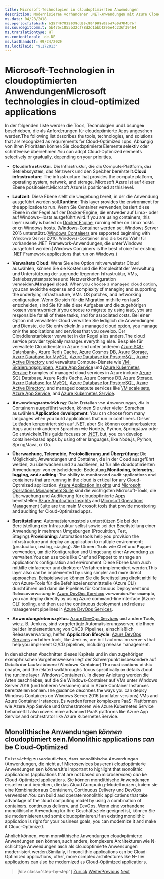 ```yaml
---
title: Microsoft-Technologien in cloudoptimierten Anwendungen
description: Modernisieren vorhandener .NET-Anwendungen mit Azure Cloud und Windows-Containern | Microsoft-Technologien in cloudoptimierten Anwendungen
ms.date: 04/28/2018
ms.openlocfilehash: b257497835638dd65c894998e95bd7e9d784b7bf
ms.sourcegitcommit: 5b475c1855b32cf78d2d1bbb4295e4c236f39464
ms.translationtype: HT
ms.contentlocale: de-DE
ms.lasthandoff: 09/24/2020
ms.locfileid: "91172013"
---
```

# <a name="microsoft-technologies-in-cloud-optimized-applications"></a><span data-ttu-id="297ff-103">Microsoft-Technologien in cloudoptimierten Anwendungen</span><span class="sxs-lookup"><span data-stu-id="297ff-103">Microsoft technologies in cloud-optimized applications</span></span>

<span data-ttu-id="297ff-104">In der folgenden Liste werden die Tools, Technologien und Lösungen beschrieben, die als Anforderungen für cloudoptimierte Apps angesehen werden.</span><span class="sxs-lookup"><span data-stu-id="297ff-104">The following list describes the tools, technologies, and solutions that are recognized as requirements for Cloud-Optimized apps.</span></span> <span data-ttu-id="297ff-105">Abhängig von ihren Prioritäten können Sie cloudoptimierte Elemente selektiv oder schrittweise übernehmen.</span><span class="sxs-lookup"><span data-stu-id="297ff-105">You can adopt Cloud-Optimized elements selectively or gradually, depending on your priorities.</span></span>

- <span data-ttu-id="297ff-106">**Cloudinfrastruktur**: Die Infrastruktur, die die Compute-Plattform, das Betriebssystem, das Netzwerk und den Speicher bereitstellt.</span><span class="sxs-lookup"><span data-stu-id="297ff-106">**Cloud infrastructure**: The infrastructure that provides the compute platform, operating system, network, and storage.</span></span> <span data-ttu-id="297ff-107">Microsoft Azure ist auf dieser Ebene positioniert.</span><span class="sxs-lookup"><span data-stu-id="297ff-107">Microsoft Azure is positioned at this level.</span></span>

- <span data-ttu-id="297ff-108">**Laufzeit**: Diese Ebene stellt die Umgebung bereit, in der die Anwendung ausgeführt werden soll.</span><span class="sxs-lookup"><span data-stu-id="297ff-108">**Runtime**: This layer provides the environment for the application to run.</span></span> <span data-ttu-id="297ff-109">Wenn Sie Container verwenden, basiert diese Ebene in der Regel auf der [Docker-Engine](https://docs.docker.com/engine/), die entweder auf Linux- oder auf Windows-Hosts ausgeführt wird.</span><span class="sxs-lookup"><span data-stu-id="297ff-109">If you are using containers, this layer usually is based on [Docker Engine](https://docs.docker.com/engine/), running either on Linux hosts or on Windows hosts.</span></span> <span data-ttu-id="297ff-110">([Windows-Container](/virtualization/windowscontainers/about/) werden seit Windows Server 2016 unterstützt.</span><span class="sxs-lookup"><span data-stu-id="297ff-110">([Windows Containers](/virtualization/windowscontainers/about/) are supported beginning with Windows Server 2016.</span></span> <span data-ttu-id="297ff-111">Windows-Container sind die beste Wahl für vorhandene .NET Framework-Anwendungen, die unter Windows ausgeführt werden.)</span><span class="sxs-lookup"><span data-stu-id="297ff-111">Windows Containers is the best choice for existing .NET Framework applications that run on Windows.)</span></span>

- <span data-ttu-id="297ff-112">**Verwaltete Cloud**: Wenn Sie eine Option mit verwalteter Cloud auswählen, können Sie die Kosten und die Komplexität der Verwaltung und Unterstützung der zugrunde liegenden Infrastruktur, VMs, Betriebssystempatches und Netzwerkkonfiguration vermeiden.</span><span class="sxs-lookup"><span data-stu-id="297ff-112">**Managed cloud**: When you choose a managed cloud option, you can avoid the expense and complexity of managing and supporting the underlying infrastructure, VMs, OS patches, and networking configuration.</span></span> <span data-ttu-id="297ff-113">Wenn Sie sich für die Migration mithilfe von IaaS entscheiden, sind Sie für alle diese Aufgaben und die zugehörigen Kosten verantwortlich.</span><span class="sxs-lookup"><span data-stu-id="297ff-113">If you choose to migrate by using IaaS, you are responsible for all of these tasks, and for associated costs.</span></span> <span data-ttu-id="297ff-114">Bei einer Option mit verwalteter Cloud verwalten Sie lediglich die Anwendungen und Dienste, die Sie entwickeln.</span><span class="sxs-lookup"><span data-stu-id="297ff-114">In a managed cloud option, you manage only the applications and services that you develop.</span></span> <span data-ttu-id="297ff-115">Der Clouddienstanbieter verwaltet in der Regel alles andere.</span><span class="sxs-lookup"><span data-stu-id="297ff-115">The cloud service provider typically manages everything else.</span></span> <span data-ttu-id="297ff-116">Beispiele für verwaltete Clouddienste in Azure sind unter anderem [Azure SQL-Datenbank-](https://azure.microsoft.com/services/sql-database), [Azure Redis Cache](https://azure.microsoft.com/services/cache/), [Azure Cosmos DB](https://azure.microsoft.com/services/cosmos-db/), [Azure Storage](https://azure.microsoft.com/services/storage/), [Azure Database for MySQL](https://azure.microsoft.com/services/mysql/), [Azure Database for PostgreSQL](https://azure.microsoft.com/services/postgresql/), [Azure Active Directory](https://azure.microsoft.com/services/active-directory/) und verwaltete Compute-Dienste wie [VM-Skalierungsgruppen](https://azure.microsoft.com/services/virtual-machine-scale-sets/), [Azure App Service](https://azure.microsoft.com/services/app-service/) und [Azure Kubernetes Service](https://azure.microsoft.com/services/container-service/).</span><span class="sxs-lookup"><span data-stu-id="297ff-116">Examples of managed cloud services in Azure include [Azure SQL Database](https://azure.microsoft.com/services/sql-database), [Azure Redis Cache](https://azure.microsoft.com/services/cache/), [Azure Cosmos DB](https://azure.microsoft.com/services/cosmos-db/), [Azure Storage](https://azure.microsoft.com/services/storage/), [Azure Database for MySQL](https://azure.microsoft.com/services/mysql/), [Azure Database for PostgreSQL](https://azure.microsoft.com/services/postgresql/), [Azure Active Directory](https://azure.microsoft.com/services/active-directory/), and managed compute services like [VM scale sets](https://azure.microsoft.com/services/virtual-machine-scale-sets/), [Azure App Service](https://azure.microsoft.com/services/app-service/), and [Azure Kubernetes Service](https://azure.microsoft.com/services/container-service/).</span></span>

- <span data-ttu-id="297ff-117">**Anwendungsentwicklung**: Beim Erstellen von Anwendungen, die in Containern ausgeführt werden, können Sie unter vielen Sprachen auswählen.</span><span class="sxs-lookup"><span data-stu-id="297ff-117">**Application development**: You can choose from many languages when you build applications that run in containers.</span></span> <span data-ttu-id="297ff-118">Dieser Leitfaden konzentriert sich auf [.NET](https://dotnet.microsoft.com), aber Sie können containerbasierte Apps auch mit anderen Sprachen wie Node.js, Python, Spring/Java oder Go entwickeln.</span><span class="sxs-lookup"><span data-stu-id="297ff-118">This guide focuses on [.NET](https://dotnet.microsoft.com), but, you can develop container-based apps by using other languages, like Node.js, Python, Spring/Java, or Go.</span></span>

- <span data-ttu-id="297ff-119">**Überwachung, Telemetrie, Protokollierung und Überprüfung**: Die Möglichkeit, Anwendungen und Container, die in der Cloud ausgeführt werden, zu überwachen und zu auditieren, ist für alle cloudoptimierten Anwendungen von entscheidender Bedeutung.</span><span class="sxs-lookup"><span data-stu-id="297ff-119">**Monitoring, telemetry, logging, and auditing**: The ability to monitor and audit applications and containers that are running in the cloud is critical for any Cloud-Optimized application.</span></span> <span data-ttu-id="297ff-120">[Azure Application Insights](https://azure.microsoft.com/services/application-insights/) und [Microsoft Operations Management Suite](https://www.microsoft.com/cloud-platform/operations-management-suite) sind die wichtigsten Microsoft-Tools, die Überwachung und Auditierung für cloudoptimierte Apps bereitstellen.</span><span class="sxs-lookup"><span data-stu-id="297ff-120">[Azure Application Insights](https://azure.microsoft.com/services/application-insights/) and [Microsoft Operations Management Suite](https://www.microsoft.com/cloud-platform/operations-management-suite) are the main Microsoft tools that provide monitoring and auditing for Cloud-Optimized apps.</span></span>

- <span data-ttu-id="297ff-121">**Bereitstellung**: Automatisierungstools unterstützen Sie bei der Bereitstellung der Infrastruktur selbst sowie bei der Bereitstellung einer Anwendung in mehreren Umgebungen (Produktion, Test, Staging).</span><span class="sxs-lookup"><span data-stu-id="297ff-121">**Provisioning**: Automation tools help you provision the infrastructure and deploy an application to multiple environments (production, testing, staging).</span></span> <span data-ttu-id="297ff-122">Sie können Tools wie Chef und Puppet verwenden, um die Konfiguration und Umgebung einer Anwendung zu verwalten.</span><span class="sxs-lookup"><span data-stu-id="297ff-122">You can use tools like Chef and Puppet to manage an application's configuration and environment.</span></span> <span data-ttu-id="297ff-123">Diese Ebene kann auch mithilfe einfacherer und direkterer Verfahren implementiert werden.</span><span class="sxs-lookup"><span data-stu-id="297ff-123">This layer also can be implemented by using simpler and more direct approaches.</span></span> <span data-ttu-id="297ff-124">Beispielsweise können Sie die Bereitstellung direkt mithilfe von Azure-Tools für die Befehlszeilenschnittstelle (Azure CLI) durchführen und dann die Pipelines für Continuous Deployment und Releaseverwaltung in [Azure DevOps Services](https://azure.microsoft.com/services/devops/) verwenden.</span><span class="sxs-lookup"><span data-stu-id="297ff-124">For example, you can deploy directly by using Azure command-line interface (Azure CLI) tooling, and then use the continuous deployment and release management pipelines in [Azure DevOps Services](https://azure.microsoft.com/services/devops/).</span></span>

- <span data-ttu-id="297ff-125">**Anwendungslebenszyklus**: [Azure DevOps Services](https://azure.microsoft.com/services/devops/) und andere Tools, wie z. B. Jenkins, sind vorgefertigte Automatisierungsserver, die Ihnen bei der Implementierung von CI/CD-Pipelines, einschließlich Releaseverwaltung, helfen.</span><span class="sxs-lookup"><span data-stu-id="297ff-125">**Application lifecycle**: [Azure DevOps Services](https://azure.microsoft.com/services/devops/) and other tools, like Jenkins, are built automation servers that help you implement CI/CD pipelines, including release management.</span></span>

<span data-ttu-id="297ff-126">In den nächsten Abschnitten dieses Kapitels und in den zugehörigen exemplarischen Vorgehensweisen liegt der Schwerpunkt insbesondere auf Details der Laufzeitebene (Windows-Container).</span><span class="sxs-lookup"><span data-stu-id="297ff-126">The next sections of this chapter, and the related walkthroughs, focus specifically on details about the runtime layer (Windows Containers).</span></span> <span data-ttu-id="297ff-127">In dieser Anleitung werden die Arten beschrieben, auf die Sie Windows-Container auf VMs unter Windows Server 2016 (und höheren Versionen) und in Azure Container Instances bereitstellen können.</span><span class="sxs-lookup"><span data-stu-id="297ff-127">The guidance describes the ways you can deploy Windows Containers on Windows Server 2016 (and later versions) VMs and Azure Container Instances.</span></span> <span data-ttu-id="297ff-128">Es werden ferner komplexere PaaS-Plattformen wie Azure App Service und Orchestratoren wie Azure Kubernetes Service behandelt.</span><span class="sxs-lookup"><span data-stu-id="297ff-128">It also covers more advanced PaaS platforms like Azure App Service and orchestrator like Azure Kubernetes Service.</span></span>

## <a name="monolithic-applications-can-be-cloud-optimized"></a><span data-ttu-id="297ff-129">Monolithische Anwendungen *können* cloudoptimiert sein.</span><span class="sxs-lookup"><span data-stu-id="297ff-129">Monolithic applications *can* be Cloud-Optimized</span></span>

<span data-ttu-id="297ff-130">Es ist wichtig zu verdeutlichen, dass monolithische Anwendungen (Anwendungen, die nicht auf Microservices basieren) cloudoptimierte Anwendungen sein *können*.</span><span class="sxs-lookup"><span data-stu-id="297ff-130">It's important to highlight that monolithic applications (applications that are not based on microservices) *can* be Cloud-Optimized applications.</span></span> <span data-ttu-id="297ff-131">Sie können monolithische Anwendungen erstellen und betreiben, die das Cloud Computing-Modell nutzen, indem sie eine Kombination aus Containern, Continuous Delivery und DevOps verwenden.</span><span class="sxs-lookup"><span data-stu-id="297ff-131">You can build and operate monolithic applications that take advantage of the cloud computing model by using a combination of containers, continuous delivery, and DevOps.</span></span> <span data-ttu-id="297ff-132">Wenn eine vorhandene monolithische Anwendung für Ihre Geschäftsziele geeignet ist, können Sie sie modernisieren und somit cloudoptimieren.</span><span class="sxs-lookup"><span data-stu-id="297ff-132">If an existing monolithic application is right for your business goals, you can modernize it and make it Cloud-Optimized.</span></span>

<span data-ttu-id="297ff-133">Ähnlich können, wenn monolithische Anwendungen cloudoptimierte Anwendungen sein können, auch andere, komplexere Architekturen wie N-schichtige Anwendungen auch als cloudoptimierte Anwendungen modernisiert werden.</span><span class="sxs-lookup"><span data-stu-id="297ff-133">Similarly, if monolithic applications can be Cloud-Optimized applications, other, more complex architectures like N-Tier applications can also be modernized as Cloud-Optimized applications.</span></span>

>[!div class="step-by-step"]
><span data-ttu-id="297ff-134">[Zurück](reasons-to-modernize-existing-net-apps-to-cloud-optimized-applications.md)
>[Weiter](what-about-cloud-native-applications.md)</span><span class="sxs-lookup"><span data-stu-id="297ff-134">[Previous](reasons-to-modernize-existing-net-apps-to-cloud-optimized-applications.md)
[Next](what-about-cloud-native-applications.md)</span></span>
